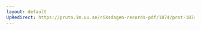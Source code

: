```yaml
---
layout: default
UpRedirect: https://pruto.im.uu.se/riksdagen-records-pdf/1874/prot-1874--fk--506.pdf
---
```

